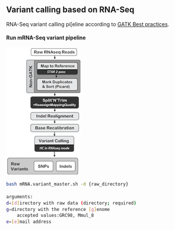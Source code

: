 ## Variant calling based on RNA-Seq
RNA-Seq variant calling pi[eline according to [GATK Best practices](https://www.broadinstitute.org/gatk/guide/article?id=3891).

#### Run mRNA-Seq variant pipeline
![picture](img/mrnaseq-variant.pipeline.png)
```bash
bash mRNA.variant_master.sh -d {raw_directory}

arguments:
d=[d]irectory with raw data (directory; required)  
g=directory with the reference [g]enome  
    accepted values:GRC98, Mmul_8  
e=[e]mail address
```


